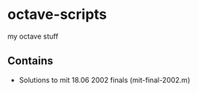 # octave-scripts
my octave stuff

## Contains
- Solutions to mit 18.06 2002 finals (mit-final-2002.m)
